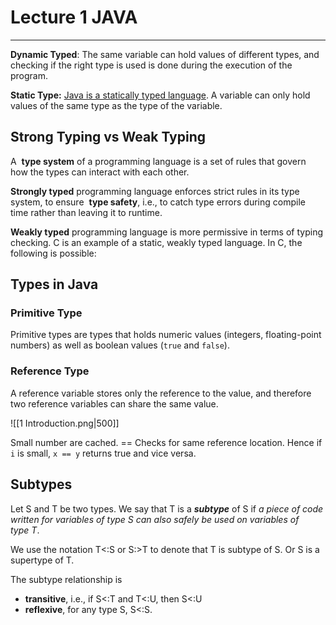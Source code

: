 # Lecture 1 JAVA
---

**Dynamic Typed**: The same variable can hold values of different types, and checking if the right type is used is done during the execution of the program.

**Static Type:** <font style="color:#3258a8"></font> <u>Java is a statically typed language</u>. A variable can only hold values of the same type as the type of the variable.

## Strong Typing vs Weak Typing

A  **type system** of a programming language is a set of rules that govern how the types can interact with each other.

**Strongly typed** programming language enforces strict rules in its type system, to ensure  **type safety**, i.e., to catch type errors during compile time rather than leaving it to runtime.

**Weakly typed** programming language is more permissive in terms of typing checking. C is an example of a static, weakly typed language. In C, the following is possible:

## Types in Java

### Primitive Type

Primitive types are types that holds numeric values (integers, floating-point numbers) as well as boolean values (`true` and `false`).

### Reference Type

A reference variable stores only the reference to the value, and therefore two reference variables can share the same value.

![[1 Introduction.png|500]]

Small number are cached. == Checks for same reference location. Hence if `i` is small, `x == y` returns true and vice versa.

## Subtypes

Let S and T be two types. We say that T is a **_subtype_** of S if _a piece of code written for variables of type S can also safely be used on variables of type T_. 

We use the notation T<:S or S:>T to denote that T is subtype of S. Or S is a supertype of T.

The subtype relationship is
- **transitive**, i.e., if S<:T and T<:U, then S<:U
- **reflexive**, for any type S, S<:S.
